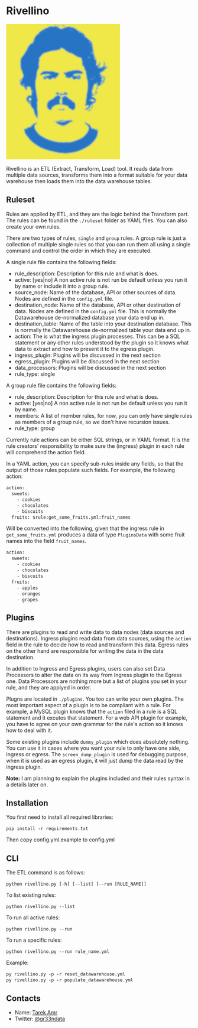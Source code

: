 Rivellino 
=========

![Rivellino](docs/rivellino.png)

Rivellino is an ETL (Extract, Transform, Load) tool. It reads data from multiple data sources, transforms them into a format suitable for your data warehouse then loads them into the data warehouse tables.

Ruleset
--------

Rules are applied by ETL, and they are the logic behind the Transform part. The rules can be found in the `./ruleset` folder as YAML files. You can also create your own rules. 

There are two types of rules, `single` and `group` rules. A group rule is just a collection of multiple single rules so that you can run them all using a single command and control the order in which they are executed.

A single rule file contains the following fields:

* rule_description: Description for this rule and what is does.
* active: [yes|no] A non active rule is not run be default unless you run it by name or include it into a group rule.
* source_node: Name of the database, API or other sources of data. Nodes are defined in the `config.yml` file.
* destination_node: Name of the database, API or other destination of data. Nodes are defined in the `config.yml` file. This is normally the Datawarehouse de-normalized database your data end up in.
* destination_table: Name of the table into your destination database. This is normally the Datawarehouse de-normalized table your data end up in.
* action: The is what the ingress plugin processes. This can be a SQL statement or any other rules understood by the plugin so it knows what data to extract and how to present it to the egress plugin.
* ingress_plugin: Plugins will be discussed in the next section
* egress_plugin: Plugins will be discussed in the next section
* data_processors: Plugins will be discussed in the next section
* rule_type: single

A group rule file contains the following fields:

* rule_description: Description for this rule and what is does.
* active: [yes|no] A non active rule is not run be default unless you run it by name.
* members: A list of member rules, for now, you can only have single rules as members of a group rule, so we don't have recursion issues.
* rule_type: group

Currently rule actions can be either SQL strings, or in YAML format. It is the rule creators' responsibility to make sure the (ingress) plugin in each rule will comprehend the action field. 

In a YAML action, you can specify sub-rules inside any fields, so that the output of those rules populate such fields. For example, the following action:

    action: 
      sweets: 
        - cookies
        - chocolates
        - biscuits
      fruits: $rule:get_some_fruits.yml:fruit_names

Will be converted into the following, given that the ingress rule in `get_some_fruits.yml` produces a data of type `PluginsData` with some fruit names into the field `fruit_names`.

    action: 
      sweets: 
        - cookies
        - chocolates
        - biscuits
      fruits: 
        - apples
        - oranges
        - grapes

Plugins
--------

There are plugins to read and write data to data nodes (data sources and destinations). Ingress plugins read data from data sources, using the `action` field in the rule to decide how to read and transform this data. Egress rules on the other hand are responsible for writing the data in the data destination. 

In addition to Ingress and Egress plugins, users can also set Data Processors to alter the data on its way from Ingress plugin to the Egress one. Data Processors are nothing more but a list of plugins you set in your rule, and they are applyed in order.   

Plugns are located in `./plugins`. You too can write your own plugins. The most important aspect of a plugin is to be compliant with a rule. For example, a MySQL plugin knows that the `action` filed in a rule is a SQL statement and it excutes that statement. For a web API plugin for example, you have to agree on your own grammar for the rule's action so it knows how to deal with it. 

Some existing plugins include `dummy_plugin` which does absolutely nothing. You can use it in cases where you want your rule to only have one side, ingress or egress. The `screen_dump_plugin` is used for debugging purpose, when it is used as an egress plugin, it will just dump the data read by the ingress plugin.

__Note:__ I am planning to explain the plugins included and their rules syntax in a details later on.

Installation
-------------

You first need to install all required libraries:

    pip install -r requirements.txt

Then copy config.yml.example to config.yml

CLI
----

The ETL command is as follows:

    python rivellino.py [-h] [--list] [--run [RULE_NAME]]

To list existing rules:

    python rivellino.py --list

To run all active rules:

    python rivellino.py --run

To run a specific rules:

    python rivellino.py --run rule_name.yml

Example:
    
    py rivellino.py -p -r reset_datawarehouse.yml
    py rivellino.py -p -r populate_datawarehouse.yml


Contacts
--------
 
+ Name: [Tarek Amr](http://tarekamr.appspot.com/)
+ Twitter: [@gr33ndata](https://twitter.com/gr33ndata)
